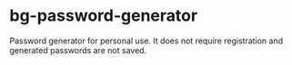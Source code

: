 # bg-password-generator
Password generator for personal use. It does not require registration and generated passwords are not saved. 
